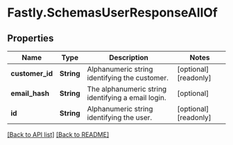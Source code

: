 # Fastly.SchemasUserResponseAllOf

## Properties

Name | Type | Description | Notes
------------ | ------------- | ------------- | -------------
**customer_id** | **String** | Alphanumeric string identifying the customer. | [optional] [readonly] 
**email_hash** | **String** | The alphanumeric string identifying a email login. | [optional] 
**id** | **String** | Alphanumeric string identifying the user. | [optional] [readonly] 



[[Back to API list]](../../README.md#endpoints) [[Back to README]](../../README.md)
